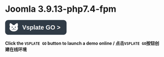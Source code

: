 # Joomla 3.9.13-php7.4-fpm

<a href="https://www.vsplate.com/?docker-compose=https://github.com/vsplate/dcenvs/joomla/3.9.13-php7.4-fpm"><img alt="VSPLATE GO" src="https://raw.githubusercontent.com/vsplate/images/master/vsgo_btn.png" width="200px"></a>

**Click the `VSPLATE GO` button to launch a demo online / 点击`VSPLATE GO`按钮创建在线环境**